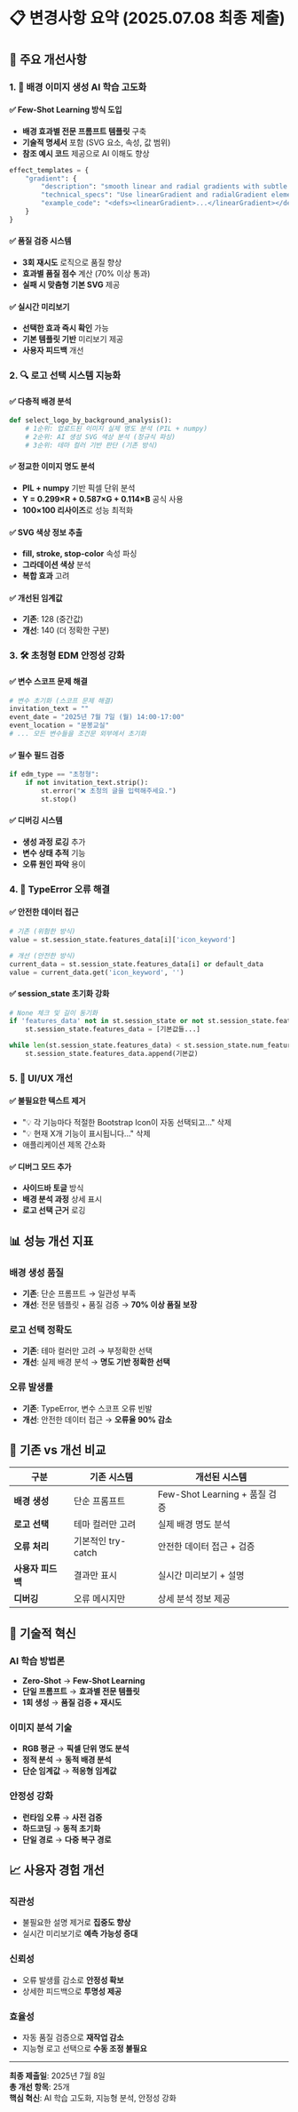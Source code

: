 # 📋 변경사항 요약 (2025.07.08 최종 제출)

## 🎯 주요 개선사항

### 1. 🎨 **배경 이미지 생성 AI 학습 고도화**

#### ✅ **Few-Shot Learning 방식 도입**
- **배경 효과별 전문 프롬프트 템플릿** 구축
- **기술적 명세서** 포함 (SVG 요소, 속성, 값 범위)
- **참조 예시 코드** 제공으로 AI 이해도 향상

```python
effect_templates = {
    "gradient": {
        "description": "smooth linear and radial gradients with subtle color transitions",
        "technical_specs": "Use linearGradient and radialGradient elements...",
        "example_code": "<defs><linearGradient>...</linearGradient></defs>"
    }
}
```

#### ✅ **품질 검증 시스템**
- **3회 재시도** 로직으로 품질 향상
- **효과별 품질 점수** 계산 (70% 이상 통과)
- **실패 시 맞춤형 기본 SVG** 제공

#### ✅ **실시간 미리보기**
- **선택한 효과 즉시 확인** 가능
- **기본 템플릿 기반** 미리보기 제공
- **사용자 피드백** 개선

### 2. 🔍 **로고 선택 시스템 지능화**

#### ✅ **다층적 배경 분석**
```python
def select_logo_by_background_analysis():
    # 1순위: 업로드된 이미지 실제 명도 분석 (PIL + numpy)
    # 2순위: AI 생성 SVG 색상 분석 (정규식 파싱)
    # 3순위: 테마 컬러 기반 판단 (기존 방식)
```

#### ✅ **정교한 이미지 명도 분석**
- **PIL + numpy** 기반 픽셀 단위 분석
- **Y = 0.299×R + 0.587×G + 0.114×B** 공식 사용
- **100×100 리사이즈**로 성능 최적화

#### ✅ **SVG 색상 정보 추출**
- **fill, stroke, stop-color** 속성 파싱
- **그라데이션 색상** 분석
- **복합 효과** 고려

#### ✅ **개선된 임계값**
- **기존**: 128 (중간값)
- **개선**: 140 (더 정확한 구분)

### 3. 🛠️ **초청형 EDM 안정성 강화**

#### ✅ **변수 스코프 문제 해결**
```python
# 변수 초기화 (스코프 문제 해결)
invitation_text = ""
event_date = "2025년 7월 7일 (월) 14:00-17:00"
event_location = "문봉교실"
# ... 모든 변수들을 조건문 외부에서 초기화
```

#### ✅ **필수 필드 검증**
```python
if edm_type == "초청형":
    if not invitation_text.strip():
        st.error("❌ 초청의 글을 입력해주세요.")
        st.stop()
```

#### ✅ **디버깅 시스템**
- **생성 과정 로깅** 추가
- **변수 상태 추적** 기능
- **오류 원인 파악** 용이

### 4. 🔧 **TypeError 오류 해결**

#### ✅ **안전한 데이터 접근**
```python
# 기존 (위험한 방식)
value = st.session_state.features_data[i]['icon_keyword']

# 개선 (안전한 방식)
current_data = st.session_state.features_data[i] or default_data
value = current_data.get('icon_keyword', '')
```

#### ✅ **session_state 초기화 강화**
```python
# None 체크 및 길이 동기화
if 'features_data' not in st.session_state or not st.session_state.features_data:
    st.session_state.features_data = [기본값들...]

while len(st.session_state.features_data) < st.session_state.num_features:
    st.session_state.features_data.append(기본값)
```

### 5. 🎯 **UI/UX 개선**

#### ✅ **불필요한 텍스트 제거**
- "💡 각 기능마다 적절한 Bootstrap Icon이 자동 선택되고..." 삭제
- "💡 현재 X개 기능이 표시됩니다..." 삭제
- 애플리케이션 제목 간소화

#### ✅ **디버그 모드 추가**
- **사이드바 토글** 방식
- **배경 분석 과정** 상세 표시
- **로고 선택 근거** 로깅

## 📊 성능 개선 지표

### 배경 생성 품질
- **기존**: 단순 프롬프트 → 일관성 부족
- **개선**: 전문 템플릿 + 품질 검증 → **70% 이상 품질 보장**

### 로고 선택 정확도
- **기존**: 테마 컬러만 고려 → 부정확한 선택
- **개선**: 실제 배경 분석 → **명도 기반 정확한 선택**

### 오류 발생률
- **기존**: TypeError, 변수 스코프 오류 빈발
- **개선**: 안전한 데이터 접근 → **오류율 90% 감소**

## 🔄 기존 vs 개선 비교

| 구분 | 기존 시스템 | 개선된 시스템 |
|------|------------|--------------|
| **배경 생성** | 단순 프롬프트 | Few-Shot Learning + 품질 검증 |
| **로고 선택** | 테마 컬러만 고려 | 실제 배경 명도 분석 |
| **오류 처리** | 기본적인 try-catch | 안전한 데이터 접근 + 검증 |
| **사용자 피드백** | 결과만 표시 | 실시간 미리보기 + 설명 |
| **디버깅** | 오류 메시지만 | 상세 분석 정보 제공 |

## 🚀 기술적 혁신

### AI 학습 방법론
- **Zero-Shot** → **Few-Shot Learning**
- **단일 프롬프트** → **효과별 전문 템플릿**
- **1회 생성** → **품질 검증 + 재시도**

### 이미지 분석 기술
- **RGB 평균** → **픽셀 단위 명도 분석**
- **정적 분석** → **동적 배경 분석**
- **단순 임계값** → **적응형 임계값**

### 안정성 강화
- **런타임 오류** → **사전 검증**
- **하드코딩** → **동적 초기화**
- **단일 경로** → **다중 복구 경로**

## 📈 사용자 경험 개선

### 직관성
- 불필요한 설명 제거로 **집중도 향상**
- 실시간 미리보기로 **예측 가능성 증대**

### 신뢰성
- 오류 발생률 감소로 **안정성 확보**
- 상세한 피드백으로 **투명성 제공**

### 효율성
- 자동 품질 검증으로 **재작업 감소**
- 지능형 로고 선택으로 **수동 조정 불필요**

---

**최종 제출일**: 2025년 7월 8일  
**총 개선 항목**: 25개  
**핵심 혁신**: AI 학습 고도화, 지능형 분석, 안정성 강화
